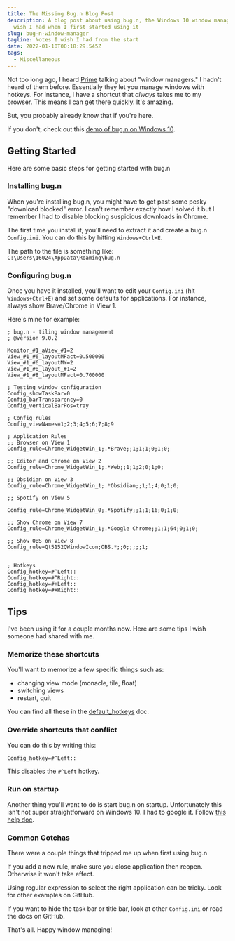 ```yaml
---
title: The Missing Bug.n Blog Post
description: A blog post about using bug.n, the Windows 10 window manager, I
  wish I had when I first started using it
slug: bug-n-window-manager
tagline: Notes I wish I had from the start
date: 2022-01-10T00:18:29.545Z
tags:
  - Miscellaneous
---
```

Not too long ago, I heard [Prime](https://twitter.com/ThePrimeagen) talking about "window managers." I hadn't heard of them before. Essentially they let you manage windows with hotkeys. For instance, I have a shortcut that _always_ takes me to my browser. This means I can get there quickly. It's amazing.

But, you probably already know that if you're here. 

If you don't, check out this [demo of bug.n on Windows 10](https://www.youtube.com/watch?v=-lcVSgevTd0). 

## Getting Started

Here are some basic steps for getting started with bug.n

### Installing bug.n
When you're installing bug.n, you might have to get past some pesky "download blocked" error. I can't remember exactly how I solved it but I remember I had to disable blocking suspicious downloads in Chrome. 

The first time you install it, you'll need to extract it and create a bug.n `Config.ini`. You can do this by hitting `Windows+Ctrl+E`.

The path to the file is something like: `C:\Users\16024\AppData\Roaming\bug.n`

### Configuring bug.n

Once you have it installed, you'll want to edit your `Config.ini` (hit `Windows+Ctrl+E`) and set some defaults for applications. For instance, always show Brave/Chrome in View 1.

Here's mine for example:

```text
; bug.n - tiling window management
; @version 9.0.2

Monitor_#1_aView_#1=2
View_#1_#6_layoutMFact=0.500000
View_#1_#6_layoutMY=2
View_#1_#8_layout_#1=2
View_#1_#8_layoutMFact=0.700000

; Testing window configuration
Config_showTaskBar=0
Config_barTransparency=0
Config_verticalBarPos=tray

; Config rules
Config_viewNames=1;2;3;4;5;6;7;8;9

; Application Rules
;; Browser on View 1
Config_rule=Chrome_WidgetWin_1;.*Brave;;1;1;1;0;1;0;

;; Editor and Chrome on View 2
Config_rule=Chrome_WidgetWin_1;.*Web;;1;1;2;0;1;0;

;; Obsidian on View 3
Config_rule=Chrome_WidgetWin_1;.*Obsidian;;1;1;4;0;1;0;

;; Spotify on View 5

Config_rule=Chrome_WidgetWin_0;.*Spotify;;1;1;16;0;1;0;

;; Show Chrome on View 7 
Config_rule=Chrome_WidgetWin_1;.*Google Chrome;;1;1;64;0;1;0;

;; Show OBS on View 8
Config_rule=Qt5152QWindowIcon;OBS.*;;0;;;;;1;


; Hotkeys
Config_hotkey=#^Left::
Config_hotkey=#^Right::
Config_hotkey=#+Left::
Config_hotkey=#+Right::
```

## Tips
I've been using it for a couple months now. Here are some tips I wish someone had shared with me.

### Memorize these shortcuts

You'll want to memorize a few specific things such as:
- changing view mode (monacle, tile, float)
- switching views
- restart, quit

You can find all these in the [default_hotkeys](https://github.com/fuhsjr00/bug.n/blob/master/doc/Default_hotkeys.md) doc.

### Override shortcuts that conflict

You can do this by writing this:
```text
Config_hotkey=#^Left::
```

This disables the `#^Left` hotkey.

### Run on startup

Another thing you'll want to do is start bug.n on startup. Unfortunately this isn't not super straightforward on Windows 10. I had to google it. Follow [this help doc](https://support.microsoft.com/en-us/windows/add-an-app-to-run-automatically-at-startup-in-windows-10-150da165-dcd9-7230-517b-cf3c295d89dd).

### Common Gotchas

There were a couple things that tripped me up when first using bug.n

If you add a new rule, make sure you close application then reopen. Otherwise it won't take effect.

Using regular expression to select the right application can be tricky. Look for other examples on GitHub.

If you want to hide the task bar or title bar, look at other `Config.ini` or read the docs on GitHub.

That's all. Happy window managing! 